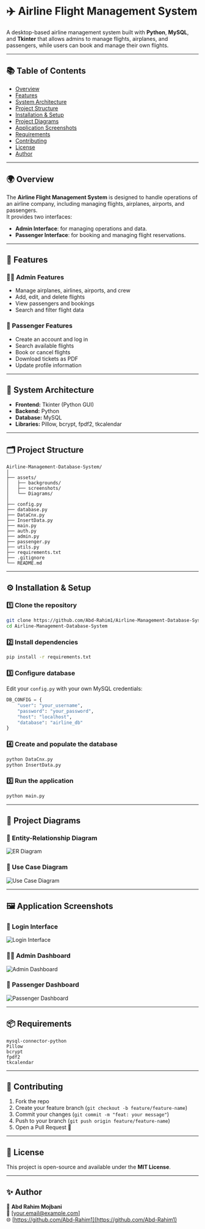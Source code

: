 # ✈️ Airline Flight Management System

A desktop-based airline management system built with **Python**, **MySQL**, and **Tkinter** that allows admins to manage flights, airplanes, and passengers, while users can book and manage their own flights.

---

## 📚 Table of Contents
- [Overview](#-overview)
- [Features](#-features)
- [System Architecture](#-system-architecture)
- [Project Structure](#-project-structure)
- [Installation & Setup](#-installation--setup)
- [Project Diagrams](#-project-diagrams)
- [Application Screenshots](#-application-screenshots)
- [Requirements](#-requirements)
- [Contributing](#-contributing)
- [License](#-license)
- [Author](#-author)

---

## 🌍 Overview
The **Airline Flight Management System** is designed to handle operations of an airline company, including managing flights, airplanes, airports, and passengers.  
It provides two interfaces:
- **Admin Interface**: for managing operations and data.
- **Passenger Interface**: for booking and managing flight reservations.

---

## 🧩 Features

### 👨‍✈️ Admin Features
- Manage airplanes, airlines, airports, and crew
- Add, edit, and delete flights
- View passengers and bookings
- Search and filter flight data

### 🧳 Passenger Features
- Create an account and log in
- Search available flights
- Book or cancel flights
- Download tickets as PDF
- Update profile information

---

## 🧠 System Architecture
- **Frontend:** Tkinter (Python GUI)
- **Backend:** Python
- **Database:** MySQL
- **Libraries:** Pillow, bcrypt, fpdf2, tkcalendar

---

## 🗂️ Project Structure

```
Airline-Management-Database-System/
│
├── assets/
│   ├── backgrounds/
│   ├── screenshots/
│   └── Diagrams/
│
├── config.py
├── database.py
├── DataCnx.py
├── InsertData.py
├── main.py
├── auth.py
├── admin.py
├── passenger.py
├── utils.py
├── requirements.txt
├── .gitignore
└── README.md
```

---

## ⚙️ Installation & Setup

### 1️⃣ Clone the repository
```bash
git clone https://github.com/Abd-Rahim1/Airline-Management-Database-System.git
cd Airline-Management-Database-System
```

### 2️⃣ Install dependencies
```bash
pip install -r requirements.txt
```

### 3️⃣ Configure database
Edit your `config.py` with your own MySQL credentials:
```python
DB_CONFIG = {
    "user": "your_username",
    "password": "your_password",
    "host": "localhost",
    "database": "airline_db"
}
```

### 4️⃣ Create and populate the database
```bash
python DataCnx.py
python InsertData.py
```

### 5️⃣ Run the application
```bash
python main.py
```

---

## 🧭 Project Diagrams

### 🧩 Entity-Relationship Diagram
![ER Diagram](assets/Diagrams/er_diagram.png)

### 🎯 Use Case Diagram
![Use Case Diagram](assets/Diagrams/usecase_diagram.png)

---

## 🖼️ Application Screenshots

### 🔐 Login Interface
![Login Interface](assets/screenshots/interface_login.png)

### 👨‍✈️ Admin Dashboard
![Admin Dashboard](assets/screenshots/admin_dash.png)

### 🧳 Passenger Dashboard
![Passenger Dashboard](assets/screenshots/passenger_dash.png)

---

## 📦 Requirements

```
mysql-connector-python
Pillow
bcrypt
fpdf2
tkcalendar
```

---

## 🤝 Contributing
1. Fork the repo
2. Create your feature branch (`git checkout -b feature/feature-name`)
3. Commit your changes (`git commit -m "feat: your message"`)
4. Push to your branch (`git push origin feature/feature-name`)
5. Open a Pull Request 🎉

---

## 🧾 License
This project is open-source and available under the **MIT License**.

---

## ✨ Author
👤 **Abd Rahim Mojbani**  
📧 [your.email@example.com]  
🌐 [https://github.com/Abd-Rahim1](https://github.com/Abd-Rahim1)
